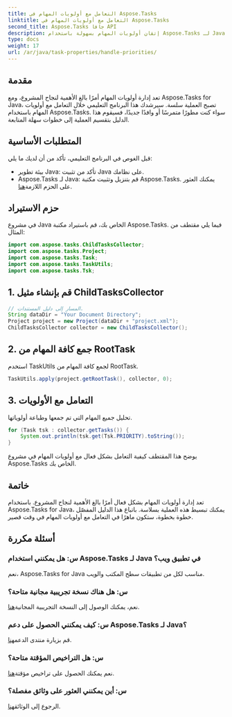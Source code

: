```yaml
---
title: التعامل مع أولويات المهام في Aspose.Tasks
linktitle: التعامل مع أولويات المهام في Aspose.Tasks
second_title: Aspose.Tasks جافا API
description: إتقان أولويات المهام بسهولة باستخدام Aspose.Tasks لـ Java. اتبع هذا الدليل للتعامل السلس. ارفع مهاراتك في إدارة المشاريع!
type: docs
weight: 17
url: /ar/java/task-properties/handle-priorities/
---
```

## مقدمة
تعد إدارة أولويات المهام أمرًا بالغ الأهمية لنجاح المشروع، ومع Aspose.Tasks for Java، تصبح العملية سلسة. سيرشدك هذا البرنامج التعليمي خلال التعامل مع أولويات المهام باستخدام Aspose.Tasks. سواء كنت مطورًا متمرسًا أو وافدًا جديدًا، فسيقوم هذا الدليل بتقسيم العملية إلى خطوات سهلة المتابعة.
## المتطلبات الأساسية
قبل الغوص في البرنامج التعليمي، تأكد من أن لديك ما يلي:
- بيئة تطوير Java: تأكد من تثبيت Java على نظامك.
-  Aspose.Tasks لـ Java: قم بتنزيل وتثبيت مكتبة Aspose.Tasks. يمكنك العثور على الحزم اللازمة[هنا](https://releases.aspose.com/tasks/java/).
## حزم الاستيراد
في مشروع Java الخاص بك، قم باستيراد مكتبة Aspose.Tasks. فيما يلي مقتطف من المثال:
```java
import com.aspose.tasks.ChildTasksCollector;
import com.aspose.tasks.Project;
import com.aspose.tasks.Task;
import com.aspose.tasks.TaskUtils;
import com.aspose.tasks.Tsk;
```
## 1. قم بإنشاء مثيل ChildTasksCollector
```java
// المسار إلى دليل المستندات.
String dataDir = "Your Document Directory";
Project project = new Project(dataDir + "project.xml");
ChildTasksCollector collector = new ChildTasksCollector();
```
## 2. جمع كافة المهام من RootTask
استخدم TaskUtils لجمع كافة المهام من RootTask.
```java
TaskUtils.apply(project.getRootTask(), collector, 0);
```
## 3. التعامل مع الأولويات
تحليل جميع المهام التي تم جمعها وطباعة أولوياتها.
```java
for (Task tsk : collector.getTasks()) {
    System.out.println(tsk.get(Tsk.PRIORITY).toString());
}
```
يوضح هذا المقتطف كيفية التعامل بشكل فعال مع أولويات المهام في مشروع Aspose.Tasks الخاص بك.

## خاتمة
تعد إدارة أولويات المهام بشكل فعال أمرًا بالغ الأهمية لنجاح المشروع. باستخدام Aspose.Tasks for Java، يمكنك تبسيط هذه العملية بسلاسة. باتباع هذا الدليل المفصّل خطوة بخطوة، ستكون ماهرًا في التعامل مع أولويات المهام في وقت قصير.
## أسئلة مكررة
### س: هل يمكنني استخدام Aspose.Tasks لـ Java في تطبيق ويب؟
نعم، Aspose.Tasks for Java مناسب لكل من تطبيقات سطح المكتب والويب.
### س: هل هناك نسخة تجريبية مجانية متاحة؟
 نعم، يمكنك الوصول إلى النسخة التجريبية المجانية[هنا](https://releases.aspose.com/).
### س: كيف يمكنني الحصول على دعم Aspose.Tasks لـ Java؟
 قم بزيارة منتدى الدعم[هنا](https://forum.aspose.com/c/tasks/15).
### س: هل التراخيص المؤقتة متاحة؟
 نعم يمكنك الحصول على تراخيص مؤقتة[هنا](https://purchase.aspose.com/temporary-license/).
### س: أين يمكنني العثور على وثائق مفصلة؟
 الرجوع إلى الوثائق[هنا](https://reference.aspose.com/tasks/java/).